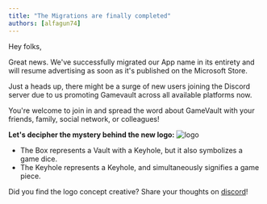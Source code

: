 ```yaml
---
title: "The Migrations are finally completed"
authors: [alfagun74]
---
```


Hey folks,

Great news. We've successfully migrated our App name in its entirety and will resume advertising as soon as it's published on the Microsoft Store.

Just a heads up, there might be a surge of new users joining the Discord server due to us promoting Gamevault across all available platforms now.

You're welcome to join in and spread the word about GameVault with your friends, family, social network, or colleagues!

**Let's decipher the mystery behind the new logo:**
![logo](/img/logo-text-and-image-sbs.png)

- The Box represents a Vault with a Keyhole, but it also symbolizes a game dice.
- The Keyhole represents a Keyhole, and simultaneously signifies a game piece.

Did you find the logo concept creative? Share your thoughts on [discord](https://discord.gg/NEdNen2dSu)!
